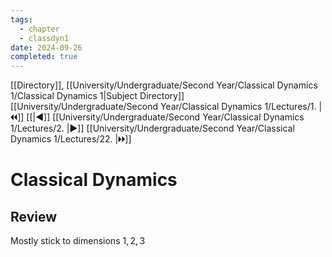 ```yaml
---
tags:
  - chapter
  - classdyn1
date: 2024-09-26
completed: true
---
```

[[Directory]], [[University/Undergraduate/Second Year/Classical Dynamics 1/Classical Dynamics 1|Subject Directory]]
[[University/Undergraduate/Second Year/Classical Dynamics 1/Lectures/1. |🞀🞀]] [[|◀]] [[University/Undergraduate/Second Year/Classical Dynamics 1/Lectures/2. |▶]] [[University/Undergraduate/Second Year/Classical Dynamics 1/Lectures/22. |🞂🞂]]
# Classical Dynamics
## Review
Mostly stick to dimensions ${} 1,\, 2,\, 3 {}$
